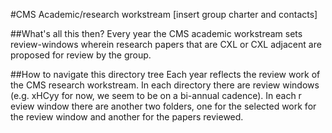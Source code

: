 #CMS Academic/research workstream
[insert group charter and contacts]


##What's all this then?
Every year the CMS academic workstream sets review-windows wherein research papers that are CXL or CXL adjacent are proposed for review by the group. 

##How to navigate this directory tree
Each year reflects the review work of the CMS research workstream. In each directory there are review windows (e.g. xHCyy for now, we seem to be on a bi-annual cadence). In each r
eview window there are another two folders, one for the selected work for the review window and another for the papers reviewed.


